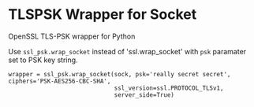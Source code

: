 TLSPSK Wrapper for Socket
=========================

OpenSSL TLS-PSK wrapper for Python

Use `ssl_psk.wrap_socket` instead of 'ssl.wrap_socket' with `psk` paramater set to PSK key string.

```
wrapper = ssl_psk.wrap_socket(sock, psk='really secret secret', ciphers='PSK-AES256-CBC-SHA',
                              ssl_version=ssl.PROTOCOL_TLSv1,
                              server_side=True)
```
